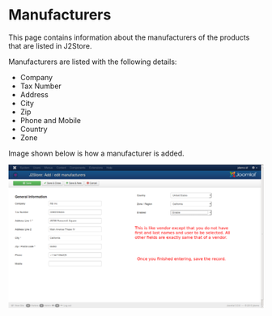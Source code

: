 # Manufacturers

This page contains information about the manufacturers of the products that are listed in J2Store.

Manufacturers are listed with the following details:
* Company
* Tax Number
* Address
* City
* Zip
* Phone and Mobile
* Country
* Zone

Image shown below is how a manufacturer is added.

![](manufacturer_add_new.png)
